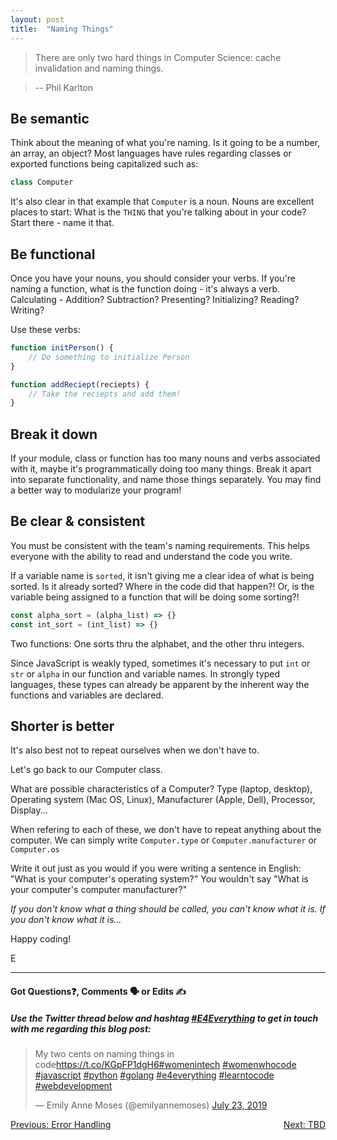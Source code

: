 ```yaml
---
layout: post
title:  "Naming Things"
---
```


> There are only two hard things in Computer Science:
> cache invalidation and naming things.

> -- Phil Karlton

## Be semantic

Think about the meaning of what you're naming. Is it going to be a number, an array, an object? Most languages have rules regarding classes or exported functions being capitalized such as:

```javascript
class Computer
```

It's also clear in that example that `Computer` is a noun. Nouns are excellent places to start: What is the `THING` that you're talking about in your code? Start there - name it that.

## Be functional

Once you have your nouns, you should consider your verbs.  If you're naming a function, what is the function doing - it's always a verb. Calculating - Addition? Subtraction? Presenting? Initializing? Reading? Writing?

Use these verbs:

```javascript
function initPerson() {
    // Do something to initialize Person
}
```

```javascript
function addReciept(reciepts) {
    // Take the reciepts and add them!
}
```

## Break it down

If your module, class or function has too many nouns and verbs associated with it, maybe it's programmatically doing too many things. Break it apart into separate functionality, and name those things separately. You may find a better way to modularize your program!

## Be clear & consistent

You must be consistent with the team's naming requirements. This helps everyone with the ability to read and understand the code you write. 

If a variable name is `sorted`, it isn't giving me a clear idea of what is being sorted. Is it already sorted? Where in the code did that happen?! Or, is the variable being assigned to a function that will be doing some sorting?!

```javascript
const alpha_sort = (alpha_list) => {}
const int_sort = (int_list) => {}
```

Two functions: One sorts thru the alphabet, and the other thru integers. 

Since JavaScript is weakly typed, sometimes it's necessary to put `int` or `str` or `alpha` in our function and variable names. In strongly typed languages, these types can already be apparent by the inherent way the functions and variables are declared.

## Shorter is better

It's also best not to repeat ourselves when we don't have to.

Let's go back to our Computer class.

What are possible characteristics of a Computer? Type (laptop, desktop), Operating system (Mac OS, Linux), Manufacturer (Apple, Dell), Processor, Display...

When refering to each of these, we don't have to repeat anything about the computer. We can simply write `Computer.type` or `Computer.manufacturer` or `Computer.os`

Write it out just as you would if you were writing a sentence in English: "What is your computer's operating system?" You wouldn't say "What is your computer's computer manufacturer?"

*If you don't know what a thing should be called, you can't know what it is. If you don't know what it is...*

Happy coding!

E
<hr>
<h4>Got Questions❓, Comments 🗣 or Edits ✍</h4>
<h5>Use the Twitter thread below and hashtag <a href="https://twitter.com/hashtag/e4everything?f=tweets&vertical=default&lang=en" target="_blank">#E4Everything</a> to get in touch with me regarding this blog post:</h5>

<blockquote class="twitter-tweet"><p lang="en" dir="ltr">My two cents on naming things in code<a href="https://t.co/KGpFP1dgH6">https://t.co/KGpFP1dgH6</a><a href="https://twitter.com/hashtag/womenintech?src=hash&amp;ref_src=twsrc%5Etfw">#womenintech</a> <a href="https://twitter.com/hashtag/womenwhocode?src=hash&amp;ref_src=twsrc%5Etfw">#womenwhocode</a> <a href="https://twitter.com/hashtag/javascript?src=hash&amp;ref_src=twsrc%5Etfw">#javascript</a> <a href="https://twitter.com/hashtag/python?src=hash&amp;ref_src=twsrc%5Etfw">#python</a> <a href="https://twitter.com/hashtag/golang?src=hash&amp;ref_src=twsrc%5Etfw">#golang</a> <a href="https://twitter.com/hashtag/e4everything?src=hash&amp;ref_src=twsrc%5Etfw">#e4everything</a> <a href="https://twitter.com/hashtag/learntocode?src=hash&amp;ref_src=twsrc%5Etfw">#learntocode</a> <a href="https://twitter.com/hashtag/webdevelopment?src=hash&amp;ref_src=twsrc%5Etfw">#webdevelopment</a></p>&mdash; Emily Anne Moses (@emilyannemoses) <a href="https://twitter.com/emilyannemoses/status/1153730417465233408?ref_src=twsrc%5Etfw">July 23, 2019</a></blockquote> <script async src="https://platform.twitter.com/widgets.js" charset="utf-8"></script>

<span><a href="https://eamoses.github.io/blog/2019/07/12/errors.html" style="float:left;">Previous: Error Handling</a><a href="#" style="float:right;">Next: TBD</a></span>